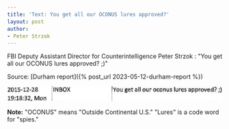 ```yaml
---
title: 'Text: You get all our OCONUS lures approved?'
layout: post
author:
- Peter Strzok
---
```


FBI Deputy Assistant Director for Counterintelligence Peter Strzok
: "You get all our OCONUS lures approved? ;)"

Source: [Durham report]({% post_url 2023-05-12-durham-report %})

![Peter Strzok text, December 28, 2015](/assets/2015-12-28-peter-strzok-text.jpg "Peter Strzok text, December 28, 2015")

**Note:** "OCONUS" means "Outside Continental U.S." "Lures" is a code word for "spies."
